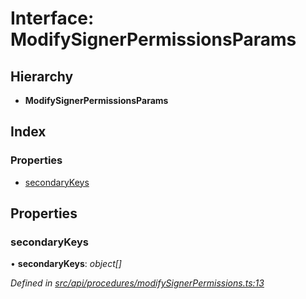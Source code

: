 # Interface: ModifySignerPermissionsParams

## Hierarchy

* **ModifySignerPermissionsParams**

## Index

### Properties

* [secondaryKeys](modifysignerpermissionsparams.md#secondarykeys)

## Properties

###  secondaryKeys

• **secondaryKeys**: *object[]*

*Defined in [src/api/procedures/modifySignerPermissions.ts:13](https://github.com/PolymathNetwork/polymesh-sdk/blob/c77f6a3e/src/api/procedures/modifySignerPermissions.ts#L13)*

